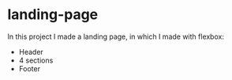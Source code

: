 # landing-page
In this project I made a landing page, in which I made with flexbox:
- Header
- 4 sections
- Footer

